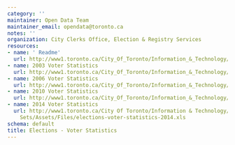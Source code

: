 ```yaml
---
category: ''
maintainer: Open Data Team
maintainer_email: opendata@toronto.ca
notes: ''
organization: City Clerks Office, Election & Registry Services
resources:
- name: ' Readme'
  url: http://www1.toronto.ca/City_Of_Toronto/Information_&_Technology/Open_Data/Data_Sets/Assets/Files/elections-voter-statistics-readme.xls
- name: 2003 Voter Statistics
  url: http://www1.toronto.ca/City_Of_Toronto/Information_&_Technology/Open_Data/Data_Sets/Assets/Files/elections-voter-statistics-2003.xls
- name: 2006 Voter Statistics
  url: http://www1.toronto.ca/City_Of_Toronto/Information_&_Technology/Open_Data/Data_Sets/Assets/Files/elections-voter-statistics-2006.xls
- name: 2010 Voter Statistics
  url: http://www1.toronto.ca/City_Of_Toronto/Information_&_Technology/Open_Data/Data_Sets/Assets/Files/elections-voter-statistics-2010.xls
- name: 2014 Voter Statistics
  url: http://www1.toronto.ca/City Of Toronto/Information & Technology/Open Data/Data
    Sets/Assets/Files/elections-voter-statistics-2014.xls
schema: default
title: Elections - Voter Statistics
---
```

